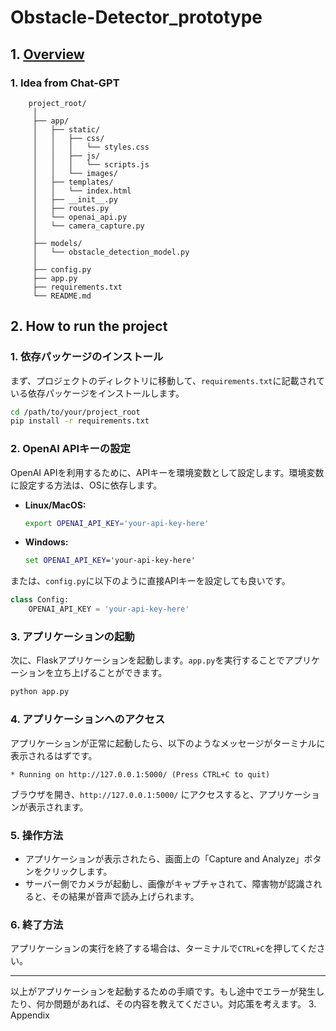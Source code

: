 # Obstacle-Detector_prototype

## 1. [Overview](#overview)
   ### 1. Idea from Chat-GPT
        project_root/
         │
         ├── app/
         │   ├── static/
         │   │   ├── css/
         │   │   │   └── styles.css
         │   │   ├── js/
         │   │   │   └── scripts.js
         │   │   └── images/
         │   ├── templates/
         │   │   └── index.html
         │   ├── __init__.py
         │   ├── routes.py
         │   └── openai_api.py
         │   └── camera_capture.py
         │
         ├── models/
         │   └── obstacle_detection_model.py
         │
         ├── config.py
         ├── app.py
         ├── requirements.txt
         └── README.md

## 2. How to run the project

### 1. **依存パッケージのインストール**
まず、プロジェクトのディレクトリに移動して、`requirements.txt`に記載されている依存パッケージをインストールします。

```bash
cd /path/to/your/project_root
pip install -r requirements.txt
```

### 2. **OpenAI APIキーの設定**
OpenAI APIを利用するために、APIキーを環境変数として設定します。環境変数に設定する方法は、OSに依存します。

- **Linux/MacOS:**
  ```bash
  export OPENAI_API_KEY='your-api-key-here'
  ```
  
- **Windows:**
  ```cmd
  set OPENAI_API_KEY='your-api-key-here'
  ```

または、`config.py`に以下のように直接APIキーを設定しても良いです。

```python
class Config:
    OPENAI_API_KEY = 'your-api-key-here'
```

### 3. **アプリケーションの起動**
次に、Flaskアプリケーションを起動します。`app.py`を実行することでアプリケーションを立ち上げることができます。

```bash
python app.py
```

### 4. **アプリケーションへのアクセス**
アプリケーションが正常に起動したら、以下のようなメッセージがターミナルに表示されるはずです。

```
* Running on http://127.0.0.1:5000/ (Press CTRL+C to quit)
```

ブラウザを開き、`http://127.0.0.1:5000/` にアクセスすると、アプリケーションが表示されます。

### 5. **操作方法**
- アプリケーションが表示されたら、画面上の「Capture and Analyze」ボタンをクリックします。
- サーバー側でカメラが起動し、画像がキャプチャされて、障害物が認識されると、その結果が音声で読み上げられます。

### 6. **終了方法**
アプリケーションの実行を終了する場合は、ターミナルで`CTRL+C`を押してください。

---

以上がアプリケーションを起動するための手順です。もし途中でエラーが発生したり、何か問題があれば、その内容を教えてください。対応策を考えます。
3. Appendix